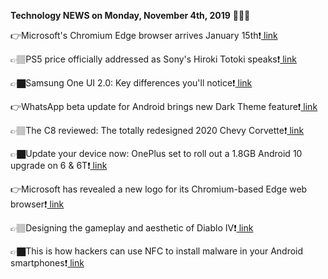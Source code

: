 <b>Technology NEWS on Monday, November 4th, 2019</b> 📡📡📡 

👉Microsoft's Chromium Edge browser arrives January 15th❗️<a href='https://www.google.com/url?rct=j&sa=t&url=https://www.engadget.com/2019/11/04/chromium-edge-browser-release-date/&ct=ga&cd=CAIyGmVjZmViYzNiZjFkNzQyNDM6Y29tOmVuOlVT&usg=AFQjCNF7tzN85XsosHQ9Ch9CcfHItm_UnQ'> link</a>

👉🏽PS5 price officially addressed as Sony's Hiroki Totoki speaks❗️<a href='https://www.google.com/url?rct=j&sa=t&url=https://www.t3.com/features/ps5-price-officially-addressed-as-sonys-hiroki-totoki-speaks&ct=ga&cd=CAIyGmVjZmViYzNiZjFkNzQyNDM6Y29tOmVuOlVT&usg=AFQjCNE05_LSRZfJWPcdaoY2hSuHSSHyQw'> link</a>

👉🏿Samsung One UI 2.0: Key differences you'll notice❗️<a href='https://www.google.com/url?rct=j&sa=t&url=https://www.slashgear.com/samsung-one-ui-2-0-key-differences-youll-notice-04598292/&ct=ga&cd=CAIyGmVjZmViYzNiZjFkNzQyNDM6Y29tOmVuOlVT&usg=AFQjCNGd1-Bye6PhNrSYdn4Q4IV4HwCgOg'> link</a>

👉WhatsApp beta update for Android brings new Dark Theme feature❗️<a href='https://www.google.com/url?rct=j&sa=t&url=https://www.businesstoday.in/technology/news/whatsapp-beta-update-for-android-new-dark-theme-splash-screen/story/388354.html&ct=ga&cd=CAIyGmVjZmViYzNiZjFkNzQyNDM6Y29tOmVuOlVT&usg=AFQjCNFJIQ8BYJbdRK_Ic2OtsGYmswDHew'> link</a>

👉🏽The C8 reviewed: The totally redesigned 2020 Chevy Corvette❗️<a href='https://www.google.com/url?rct=j&sa=t&url=https://www.marketwatch.com/story/the-c8-reviewed-the-totally-redesigned-2020-chevy-corvette-2019-11-04&ct=ga&cd=CAIyGmVjZmViYzNiZjFkNzQyNDM6Y29tOmVuOlVT&usg=AFQjCNGODqlyTeZ1bfFU2LB1xeYwP6LN_w'> link</a>

👉🏿Update your device now: OnePlus set to roll out a 1.8GB Android 10 upgrade on 6 & 6T❗️<a href='https://www.google.com/url?rct=j&sa=t&url=https://economictimes.indiatimes.com/magazines/panache/update-your-device-now-oneplus-set-to-roll-out-a-1-8gb-android-10-upgrade-on-6-6t/articleshow/71887678.cms&ct=ga&cd=CAIyGmVjZmViYzNiZjFkNzQyNDM6Y29tOmVuOlVT&usg=AFQjCNFq8H8al72FJOLYKbFUe4592ycL6g'> link</a>

👉Microsoft has revealed a new logo for its Chromium-based Edge web browser❗️<a href='https://www.google.com/url?rct=j&sa=t&url=https://www.firstpost.com/tech/news-analysis/microsoft-has-revealed-a-new-logo-for-its-chromium-based-edge-web-browser-7597731.html&ct=ga&cd=CAIyGmVjZmViYzNiZjFkNzQyNDM6Y29tOmVuOlVT&usg=AFQjCNGjxUZU9pDkzmkVJ4rexbWEfjWKKw'> link</a>

👉🏽Designing the gameplay and aesthetic of Diablo IV❗️<a href='https://www.google.com/url?rct=j&sa=t&url=https://www.gamasutra.com/view/news/353292/Designing_the_gameplay_and_aesthetic_of_Diablo_IV.php&ct=ga&cd=CAIyGmVjZmViYzNiZjFkNzQyNDM6Y29tOmVuOlVT&usg=AFQjCNEspn6tS6wHfnIWxaMr3RK3Ct359w'> link</a>

👉🏿This is how hackers can use NFC to install malware in your Android smartphones❗️<a href='https://www.google.com/url?rct=j&sa=t&url=https://www.indiatoday.in/technology/news/story/hackers-can-use-nfc-to-plant-malware-in-your-android-smartphones-1615521-2019-11-04&ct=ga&cd=CAIyGmVjZmViYzNiZjFkNzQyNDM6Y29tOmVuOlVT&usg=AFQjCNHqCC5deLZO-iaYNNoVTFiSfINwSw'> link</a>

